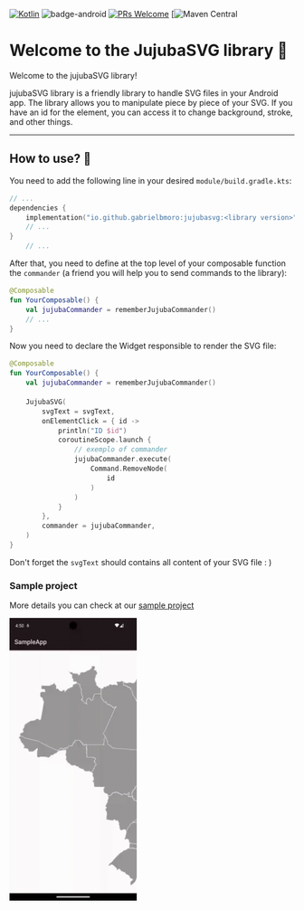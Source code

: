 [![Kotlin](https://img.shields.io/badge/kotlin-1.9.23-blue.svg?logo=kotlin)](http://kotlinlang.org)
![badge-android](http://img.shields.io/badge/platform-android-6EDB8D.svg?style=flat)
[![PRs Welcome](https://img.shields.io/badge/PRs-welcome-brightgreen.svg)](https://github.com/gabrielbmoro/MovieDB-Android/issues)
[![Maven Central](https://maven-badges.herokuapp.com/maven-central/io.gabrielbmoro/jujubasvg/badge.(svg|png)?style={style}&gav=true)

# Welcome to the JujubaSVG library 👋

Welcome to the jujubaSVG library!

jujubaSVG library is a friendly library to handle SVG files in your Android app. The library allows you to manipulate piece by piece of your SVG. If you have an id for the element, you can access it to change background, stroke, and other things.

---


## How to use? 🤔

You need to add the following line in your desired `module/build.gradle.kts`:

```kotlin
// ...
dependencies {
    implementation("io.github.gabrielbmoro:jujubasvg:<library version>")
    // ...
}
    // ...
```

After that, you need to define at the top level of your composable function the 
`commander` (a friend you will help you to send commands to the library):

```kotlin
@Composable
fun YourComposable() {
    val jujubaCommander = rememberJujubaCommander()
    // ...
}
```

Now you need to declare the Widget responsible to render the SVG file:

```kotlin
@Composable
fun YourComposable() {
    val jujubaCommander = rememberJujubaCommander()

    JujubaSVG(
        svgText = svgText,
        onElementClick = { id ->
            println("ID $id")
            coroutineScope.launch {
                // exemplo of commander
                jujubaCommander.execute(
                    Command.RemoveNode(
                        id
                    )
                )
            }
        },
        commander = jujubaCommander,
    )
}
```

Don't forget the `svgText` should contains all content of your SVG file : )

### Sample project

More details you can check at our [sample project](sampleApp)

<img src="img/teaser.gif" height="500" />